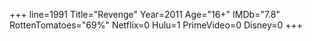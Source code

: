 +++
line=1991
Title="Revenge"
Year=2011
Age="16+"
IMDb="7.8"
RottenTomatoes="69%"
Netflix=0
Hulu=1
PrimeVideo=0
Disney=0
+++


